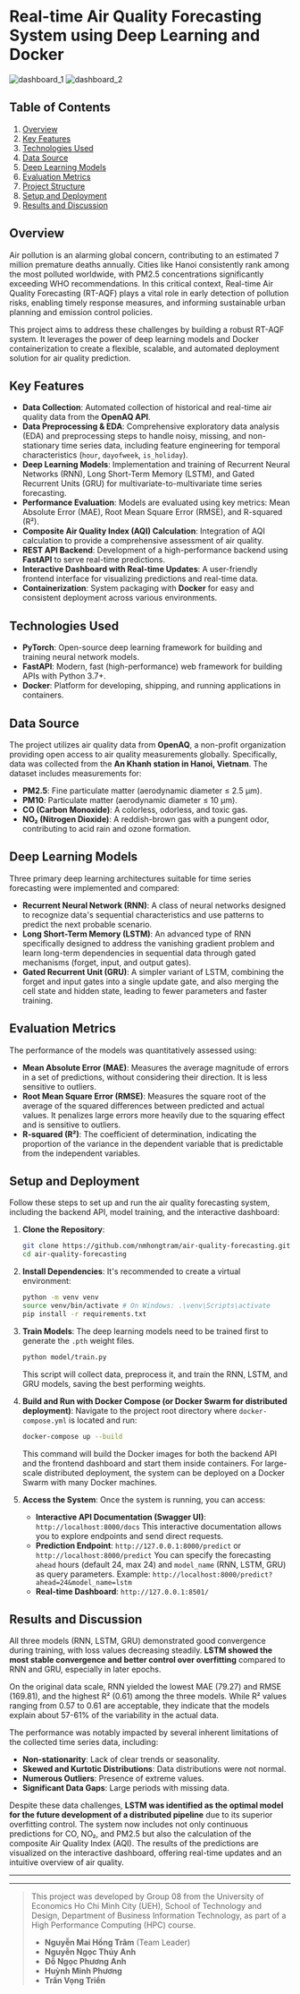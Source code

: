 # Real-time Air Quality Forecasting System using Deep Learning and Docker

![dashboard_1](images/dashboard_1.png)
![dashboard_2](images/dashboard_2.png)

## Table of Contents
1. [Overview](#overview)
2. [Key Features](#key-features)
3. [Technologies Used](#technologies-used)
4. [Data Source](#data-source)
5. [Deep Learning Models](#deep-learning-models)
6. [Evaluation Metrics](#evaluation-metrics)
7. [Project Structure](#project-structure)
8. [Setup and Deployment](#setup-and-deployment)
9. [Results and Discussion](#results-and-discussion)

## Overview <a name="overview"></a>

Air pollution is an alarming global concern, contributing to an estimated 7 million premature deaths annually. Cities like Hanoi consistently rank among the most polluted worldwide, with PM2.5 concentrations significantly exceeding WHO recommendations. In this critical context, Real-time Air Quality Forecasting (RT-AQF) plays a vital role in early detection of pollution risks, enabling timely response measures, and informing sustainable urban planning and emission control policies.

This project aims to address these challenges by building a robust RT-AQF system. It leverages the power of deep learning models and Docker containerization to create a flexible, scalable, and automated deployment solution for air quality prediction.

## Key Features <a name="key-features"></a>

*   **Data Collection**: Automated collection of historical and real-time air quality data from the **OpenAQ API**.
*   **Data Preprocessing & EDA**: Comprehensive exploratory data analysis (EDA) and preprocessing steps to handle noisy, missing, and non-stationary time series data, including feature engineering for temporal characteristics (`hour`, `dayofweek`, `is_holiday`).
*   **Deep Learning Models**: Implementation and training of Recurrent Neural Networks (RNN), Long Short-Term Memory (LSTM), and Gated Recurrent Units (GRU) for multivariate-to-multivariate time series forecasting.
*   **Performance Evaluation**: Models are evaluated using key metrics: Mean Absolute Error (MAE), Root Mean Square Error (RMSE), and R-squared (R²).
*   **Composite Air Quality Index (AQI) Calculation**: Integration of AQI calculation to provide a comprehensive assessment of air quality.
*   **REST API Backend**: Development of a high-performance backend using **FastAPI** to serve real-time predictions.
*   **Interactive Dashboard with Real-time Updates**: A user-friendly frontend interface for visualizing predictions and real-time data.
*   **Containerization**: System packaging with **Docker** for easy and consistent deployment across various environments.

## Technologies Used <a name="technologies-used"></a>

*   **PyTorch**: Open-source deep learning framework for building and training neural network models.
*   **FastAPI**: Modern, fast (high-performance) web framework for building APIs with Python 3.7+.
*   **Docker**: Platform for developing, shipping, and running applications in containers.

## Data Source <a name="data-source"></a>

The project utilizes air quality data from **OpenAQ**, a non-profit organization providing open access to air quality measurements globally. Specifically, data was collected from the **An Khanh station in Hanoi, Vietnam**. The dataset includes measurements for:
*   **PM2.5**: Fine particulate matter (aerodynamic diameter ≤ 2.5 µm).
*   **PM10**: Particulate matter (aerodynamic diameter ≤ 10 µm).
*   **CO (Carbon Monoxide)**: A colorless, odorless, and toxic gas.
*   **NO₂ (Nitrogen Dioxide)**: A reddish-brown gas with a pungent odor, contributing to acid rain and ozone formation.

## Deep Learning Models <a name="deep-learning-models"></a>

Three primary deep learning architectures suitable for time series forecasting were implemented and compared:

*   **Recurrent Neural Network (RNN)**: A class of neural networks designed to recognize data's sequential characteristics and use patterns to predict the next probable scenario.
*   **Long Short-Term Memory (LSTM)**: An advanced type of RNN specifically designed to address the vanishing gradient problem and learn long-term dependencies in sequential data through gated mechanisms (forget, input, and output gates).
*   **Gated Recurrent Unit (GRU)**: A simpler variant of LSTM, combining the forget and input gates into a single update gate, and also merging the cell state and hidden state, leading to fewer parameters and faster training.

## Evaluation Metrics <a name="evaluation-metrics"></a>

The performance of the models was quantitatively assessed using:

*   **Mean Absolute Error (MAE)**: Measures the average magnitude of errors in a set of predictions, without considering their direction. It is less sensitive to outliers.
*   **Root Mean Square Error (RMSE)**: Measures the square root of the average of the squared differences between predicted and actual values. It penalizes large errors more heavily due to the squaring effect and is sensitive to outliers.
*   **R-squared (R²)**: The coefficient of determination, indicating the proportion of the variance in the dependent variable that is predictable from the independent variables.

## Setup and Deployment <a name="setup-and-deployment"></a>

Follow these steps to set up and run the air quality forecasting system, including the backend API, model training, and the interactive dashboard:

1.  **Clone the Repository**:
    ```bash
    git clone https://github.com/nmhongtram/air-quality-forecasting.git
    cd air-quality-forecasting
    ```

2.  **Install Dependencies**:
    It's recommended to create a virtual environment:
    ```bash
    python -m venv venv
    source venv/bin/activate # On Windows: .\venv\Scripts\activate
    pip install -r requirements.txt
    ```

3.  **Train Models**:
    The deep learning models need to be trained first to generate the `.pth` weight files.
    ```bash
    python model/train.py
    ```
    This script will collect data, preprocess it, and train the RNN, LSTM, and GRU models, saving the best performing weights.

4.  **Build and Run with Docker Compose (or Docker Swarm for distributed deployment)**:
    Navigate to the project root directory where `docker-compose.yml` is located and run:
    ```bash
    docker-compose up --build
    ```
    This command will build the Docker images for both the backend API and the frontend dashboard and start them inside containers. For large-scale distributed deployment, the system can be deployed on a Docker Swarm with many Docker machines.

5.  **Access the System**:
    Once the system is running, you can access:
    *   **Interactive API Documentation (Swagger UI)**: `http://localhost:8000/docs`
        This interactive documentation allows you to explore endpoints and send direct requests.
    *   **Prediction Endpoint**: `http://127.0.0.1:8000/predict` or `http://localhost:8000/predict`
        You can specify the forecasting `ahead` hours (default 24, max 24) and `model_name` (RNN, LSTM, GRU) as query parameters.
        Example: `http://localhost:8000/predict?ahead=24&model_name=lstm`
    *   **Real-time Dashboard**: `http://127.0.0.1:8501/`

## Results and Discussion <a name="results-and-discussion"></a>

All three models (RNN, LSTM, GRU) demonstrated good convergence during training, with loss values decreasing steadily. **LSTM showed the most stable convergence and better control over overfitting** compared to RNN and GRU, especially in later epochs.

On the original data scale, RNN yielded the lowest MAE (79.27) and RMSE (169.81), and the highest R² (0.61) among the three models. While R² values ranging from 0.57 to 0.61 are acceptable, they indicate that the models explain about 57-61% of the variability in the actual data.

The performance was notably impacted by several inherent limitations of the collected time series data, including:
*   **Non-stationarity**: Lack of clear trends or seasonality.
*   **Skewed and Kurtotic Distributions**: Data distributions were not normal.
*   **Numerous Outliers**: Presence of extreme values.
*   **Significant Data Gaps**: Large periods with missing data.

Despite these data challenges, **LSTM was identified as the optimal model for the future development of a distributed pipeline** due to its superior overfitting control. The system now includes not only continuous predictions for CO, NO₂, and PM2.5 but also the calculation of the composite Air Quality Index (AQI). The results of the predictions are visualized on the interactive dashboard, offering real-time updates and an intuitive overview of air quality.

---
---
>
> This project was developed by Group 08 from the University of Economics Ho Chi Minh City (UEH), School of Technology and Design, Department of Business Information Technology, as part of a High Performance Computing (HPC) course.
>
> *   **Nguyễn Mai Hồng Trâm** (Team Leader)
> *   **Nguyễn Ngọc Thúy Anh**
> *   **Đỗ Ngọc Phương Anh**
> *   **Huỳnh Minh Phương**
> *   **Trần Vọng Triển**